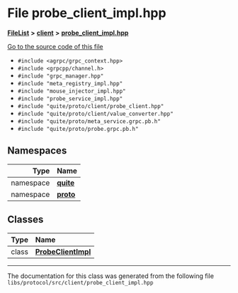 

# File probe\_client\_impl.hpp



[**FileList**](files.md) **>** [**client**](dir_5522d6aca5c3fb454e911c5582f2e576.md) **>** [**probe\_client\_impl.hpp**](probe__client__impl_8hpp.md)

[Go to the source code of this file](probe__client__impl_8hpp_source.md)



* `#include <agrpc/grpc_context.hpp>`
* `#include <grpcpp/channel.h>`
* `#include "grpc_manager.hpp"`
* `#include "meta_registry_impl.hpp"`
* `#include "mouse_injector_impl.hpp"`
* `#include "probe_service_impl.hpp"`
* `#include "quite/proto/client/probe_client.hpp"`
* `#include "quite/proto/client/value_converter.hpp"`
* `#include "quite/proto/meta_service.grpc.pb.h"`
* `#include "quite/proto/probe.grpc.pb.h"`













## Namespaces

| Type | Name |
| ---: | :--- |
| namespace | [**quite**](namespacequite.md) <br> |
| namespace | [**proto**](namespacequite_1_1proto.md) <br> |


## Classes

| Type | Name |
| ---: | :--- |
| class | [**ProbeClientImpl**](classquite_1_1proto_1_1ProbeClientImpl.md) <br> |



















































------------------------------
The documentation for this class was generated from the following file `libs/protocol/src/client/probe_client_impl.hpp`

